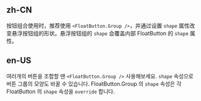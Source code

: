 ## zh-CN

按钮组合使用时，推荐使用 `<FloatButton.Group />`，并通过设置 `shape` 属性改变悬浮按钮组的形状。悬浮按钮组的 `shape` 会覆盖内部 FloatButton 的 `shape` 属性。

## en-US

여러개의 버튼을 조합할 땐 `<FloatButton.Group />` 사용해보세요. `shape` 속성으로 버튼 그룹의 모양도 바꿀 수 있습니다. FloatButton.Group 의 `shape` 속성은 각 FloatButton 의 `shape` 속성을 `override` 합니다.
